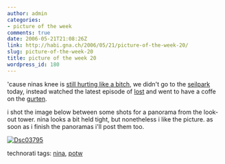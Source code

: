 ```yaml
---
author: admin
categories:
- picture of the week
comments: true
date: 2006-05-21T21:08:26Z
link: http://habi.gna.ch/2006/05/21/picture-of-the-week-20/
slug: picture-of-the-week-20
title: picture of the week 20
wordpress_id: 180
---
```


'cause ninas knee is [still hurting like a bitch](http://en-en.finisherclip.de/index.php?startnr=18248&event=bern_06), we didn't go to the [seilpark](http://seilpark.ch/) today, instead watched the latest episode of [lost](http://abc.go.com/primetime/lost/) and went to have a coffe on the [gurten](http://www.gurtenpark.ch/gurten).
  
i shot the image below between some shots for a panorama from the look-out tower. nina looks a bit held tight, but nonetheless i like the picture. as soon as i finish the panoramas i'll post them too.



[![Dsc03795](http://habi.gna.ch/blog/images/DSC03795-tm.jpg)](http://habi.gna.ch/blog/images/DSC03795.jpg)





technorati tags: [nina](http://www.technorati.com/tag/nina), [potw](http://www.technorati.com/tag/potw)
